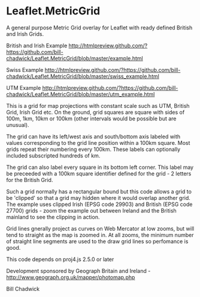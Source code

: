 # Leaflet.MetricGrid
A general purpose Metric Grid overlay for Leaflet with ready defined British and Irish Grids.

British and Irish Example http://htmlpreview.github.com/?https://github.com/bill-chadwick/Leaflet.MetricGrid/blob/master/example.html

Swiss Example http://htmlpreview.github.com/?https://github.com/bill-chadwick/Leaflet.MetricGrid/blob/master/swiss_example.html

UTM Example http://htmlpreview.github.com/?https://github.com/bill-chadwick/Leaflet.MetricGrid/blob/master/utm_example.html

This is a grid for map projections with constant scale such as UTM, British Grid, Irish Grid etc. On the ground, grid squares are square with sides of 100m, 1km, 10km or 100km (other intervals would be possible but are unusual). 

The grid can have its left/west axis and south/bottom axis labeled with values corresponding to the grid line position within a 100km square. Most grids repeat their numbering every 100km. These labels can optionally included subscripted hundreds of km.

The grid can also label every square in its bottom left corner. This label may be preceeded with a 100km square identifier defined for the grid - 2 letters for the British Grid.

Such a grid normally has a rectangular bound but this code allows a grid to be 'clipped' so that a grid may hidden where it would overlap another grid. The example uses clipped Irish (EPSG code 29903) and British (EPSG code 27700) grids - zoom the example out between Ireland and the British mainland to see the clipping in action.

Grid lines gnerally project as curves on Web Mercator at low zooms, but will tend to straight as the map is zoomed in. At all zooms, the minimum number of straight line segments are used to the draw grid lines so perfomance is good.

This code depends on proj4.js 2.5.0 or later

Development sponsored by Geograph Britain and Ireland - http://www.geograph.org.uk/mapper/photomap.php

Bill Chadwick


